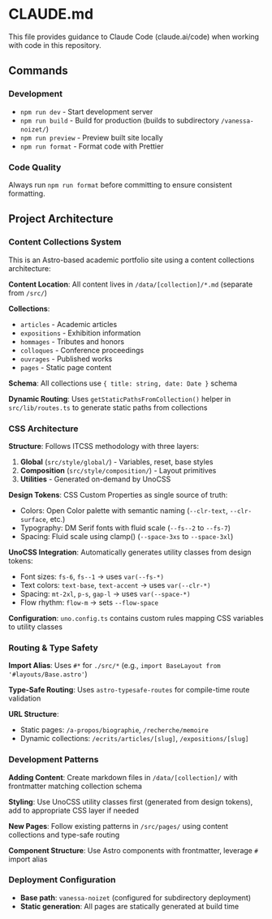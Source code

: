# CLAUDE.md

This file provides guidance to Claude Code (claude.ai/code) when working with code in this repository.

## Commands

### Development

- `npm run dev` - Start development server
- `npm run build` - Build for production (builds to subdirectory `/vanessa-noizet/`)
- `npm run preview` - Preview built site locally
- `npm run format` - Format code with Prettier

### Code Quality

Always run `npm run format` before committing to ensure consistent formatting.

## Project Architecture

### Content Collections System

This is an Astro-based academic portfolio site using a content collections architecture:

**Content Location**: All content lives in `/data/[collection]/*.md` (separate from `/src/`)

**Collections**:

- `articles` - Academic articles
- `expositions` - Exhibition information
- `hommages` - Tributes and honors
- `colloques` - Conference proceedings
- `ouvrages` - Published works
- `pages` - Static page content

**Schema**: All collections use `{ title: string, date: Date }` schema

**Dynamic Routing**: Uses `getStaticPathsFromCollection()` helper in `src/lib/routes.ts` to generate static paths from collections

### CSS Architecture

**Structure**: Follows ITCSS methodology with three layers:

1. **Global** (`src/style/global/`) - Variables, reset, base styles
2. **Composition** (`src/style/composition/`) - Layout primitives
3. **Utilities** - Generated on-demand by UnoCSS

**Design Tokens**: CSS Custom Properties as single source of truth:

- Colors: Open Color palette with semantic naming (`--clr-text`, `--clr-surface`, etc.)
- Typography: DM Serif fonts with fluid scale (`--fs--2` to `--fs-7`)
- Spacing: Fluid scale using clamp() (`--space-3xs` to `--space-3xl`)

**UnoCSS Integration**: Automatically generates utility classes from design tokens:

- Font sizes: `fs-6`, `fs--1` → uses `var(--fs-*)`
- Text colors: `text-base`, `text-accent` → uses `var(--clr-*)`
- Spacing: `mt-2xl`, `p-s`, `gap-l` → uses `var(--space-*)`
- Flow rhythm: `flow-m` → sets `--flow-space`

**Configuration**: `uno.config.ts` contains custom rules mapping CSS variables to utility classes

### Routing & Type Safety

**Import Alias**: Uses `#*` for `./src/*` (e.g., `import BaseLayout from '#layouts/Base.astro'`)

**Type-Safe Routing**: Uses `astro-typesafe-routes` for compile-time route validation

**URL Structure**:

- Static pages: `/a-propos/biographie`, `/recherche/memoire`
- Dynamic collections: `/ecrits/articles/[slug]`, `/expositions/[slug]`

### Development Patterns

**Adding Content**: Create markdown files in `/data/[collection]/` with frontmatter matching collection schema

**Styling**: Use UnoCSS utility classes first (generated from design tokens), add to appropriate CSS layer if needed

**New Pages**: Follow existing patterns in `/src/pages/` using content collections and type-safe routing

**Component Structure**: Use Astro components with frontmatter, leverage `#` import alias

### Deployment Configuration

- **Base path**: `vanessa-noizet` (configured for subdirectory deployment)
- **Static generation**: All pages are statically generated at build time
